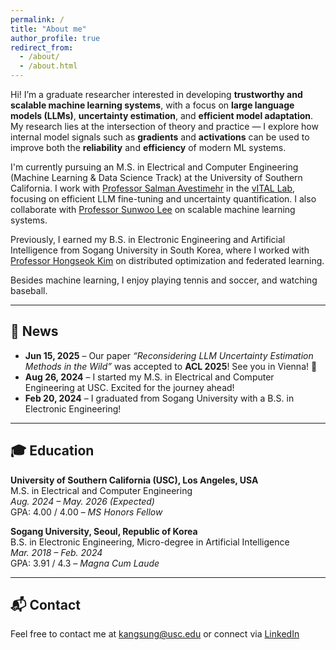```yaml
---
permalink: /
title: "About me"
author_profile: true
redirect_from: 
  - /about/
  - /about.html
---
```


Hi! I’m a graduate researcher interested in developing **trustworthy and scalable machine learning systems**, with a focus on **large language models (LLMs)**, **uncertainty estimation**, and **efficient model adaptation**. My research lies at the intersection of theory and practice — I explore how internal model signals such as **gradients** and **activations** can be used to improve both the **reliability** and **efficiency** of modern ML systems.

I'm currently pursuing an M.S. in Electrical and Computer Engineering (Machine Learning & Data Science Track) at the University of Southern California. I work with [Professor Salman Avestimehr](https://www.avestimehr.com/) in the [vITAL Lab](https://www.avestimehr.com/vital-lab), focusing on efficient LLM fine-tuning and uncertainty quantification. I also collaborate with [Professor Sunwoo Lee](https://sites.google.com/view/sunwoolee/home) on scalable machine learning systems.

Previously, I earned my B.S. in Electronic Engineering and Artificial Intelligence from Sogang University in South Korea, where I worked with [Professor Hongseok Kim](https://nice.sogang.ac.kr/) on distributed optimization and federated learning.

Besides machine learning, I enjoy playing tennis and soccer, and watching baseball.

---

## 📰 News

- **Jun 15, 2025** – Our paper _“Reconsidering LLM Uncertainty Estimation Methods in the Wild”_ was accepted to **ACL 2025**! See you in Vienna! 🎉  
- **Aug 26, 2024** – I started my M.S. in Electrical and Computer Engineering at USC. Excited for the journey ahead!  
- **Feb 20, 2024** – I graduated from Sogang University with a B.S. in Electronic Engineering!

---


## 🎓 Education

**University of Southern California (USC), Los Angeles, USA**  
M.S. in Electrical and Computer Engineering  
*Aug. 2024 – May. 2026 (Expected)*  
GPA: 4.00 / 4.00 – _MS Honors Fellow_

**Sogang University, Seoul, Republic of Korea**  
B.S. in Electronic Engineering, Micro-degree in Artificial Intelligence  
*Mar. 2018 – Feb. 2024*  
GPA: 3.91 / 4.3 – _Magna Cum Laude_

---

## 📬 Contact

Feel free to contact me at [kangsung@usc.edu](mailto:kangsung@usc.edu) or connect via [LinkedIn](https://www.linkedin.com/in/sungmin-kang-1999y64/)
